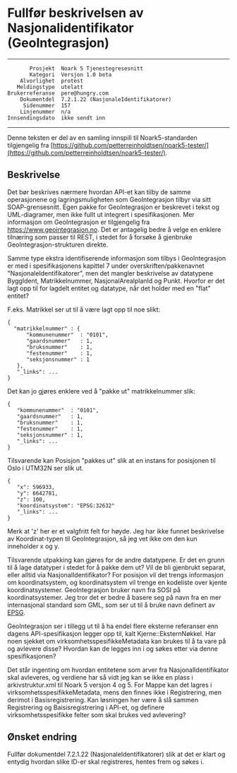Fullfør beskrivelsen av Nasjonalidentifikator (GeoIntegrasjon)
==============================================================

 ------------------  ---------------------------------
           Prosjekt  Noark 5 Tjenestegresesnitt
           Kategori  Versjon 1.0 beta
        Alvorlighet  protest
       Meldingstype  utelatt
    Brukerreferanse  pere@hungry.com
        Dokumentdel  7.2.1.22 (NasjonaleIdentifikatorer)
         Sidenummer  157
        Linjenummer  n/a
    Innsendingsdato  ikke sendt inn
 ------------------  ---------------------------------

Denne teksten er del av en samling innspill til Noark5-standarden
tilgjengelig fra
[https://github.com/petterreinholdtsen/noark5-tester/](https://github.com/petterreinholdtsen/noark5-tester/).

Beskrivelse
-----------

Det bør beskrives nærmere hvordan API-et kan tilby de samme
operasjonene og lagringsmuligheten som GeoIntegrasjon tilbyr via sitt
SOAP-grensesnitt.  Egen pakke for GeoIntegrasjon er beskrevet i tekst
og UML-diagramer, men ikke fullt ut integrert i spesifikasjonen.  Mer
informasjon om GeoIntegrasjon er tilgjengelig fra
https://www.geointegrasjon.no.  Det er antagelig bedre å velge en
enklere tilnæring som passer til REST, i stedet for å forsøke å
gjenbruke GeoIntegrasjon-strukturen direkte.

Samme type ekstra identifiserende informasjon som tilbys i
GeoIntegrasjon er med i spesifikasjonens kapittel 7 under
overskriften/pakkenavnet "NasjonaleIdentifikatorer", men det mangler
beskrivelse av datatypene ByggIdent, Matrikkelnummer,
NasjonalArealplanId og Punkt.  Hvorfor er det lagt opp til for lagdelt
entitet og datatype, når det holder med en "flat" entitet?

F.eks. Matrikkel ser ut til å være lagt opp til noe slikt:

```
{
  "matrikkelnummer" : {
      "kommunenummer"  : "0101",
      "gaardsnummer"   : 1,
      "bruksnummer"    : 1,
      "festenummer"    : 1,
      "seksjonsnummer" : 1
   },
   "_links": ...
}
```

Det kan jo gjøres enklere ved å "pakke ut" matrikkelnummer slik:

```
{
   "kommunenummer"  : "0101",
   "gaardsnummer"   : 1,
   "bruksnummer"    : 1,
   "festenummer"    : 1,
   "seksjonsnummer" : 1,
   "_links": ...
}
```

Tilsvarende kan Posisjon "pakkes ut" slik at en instans for posisjonen
til Oslo i UTM32N ser slik ut.


```
{
   "x": 596933,
   "y": 6642781,
   "z": 100,
   "koordinatsystem": "EPSG:32632"
   "_links": ...
}
```

Merk at 'z' her er et valgfritt felt for høyde.  Jeg har ikke funnet
beskrivelse av Koordinat-typen til GeoIntegrasjon, så jeg vet ikke om
den kun inneholder x og y.

Tilsvarende utpakking kan gjøres for de andre datatypene.  Er det en
grunn til å lage datatyper i stedet for å pakke dem ut?  Vil de bli
gjenbrukt separat, eller alltid via NasjonalIdentifikator?  For
posisjon vil det trengs informasjon om koordinatsystem, og
koordinatsystem vil trenge en kodeliste over kjente koordinatsystemer.
GeoIntegrasjon bruker navn fra SOSI på koordinatsystemer.  Jeg tror
det er bedre å basere seg på navn fra en mer internasjonal standard
som GML, som ser ut til å bruke navn definert av
[EPSG](http://www.epsg.org/).

GeoIntegrasjon ser i tillegg ut til å ha endel flere eksterne
referanser enn dagens API-spesifikasjon legger opp til, kalt
Kjerne::EksternNøkkel.  Har noen sjekket om
virksomhetsspesifikkeMetadata kan brukes til å ta vare på og avlevere
disse?  Hvordan kan de legges inn i og søkes etter via denne
spesifikasjonen?

Det står ingenting om hvordan entitetene som arver fra
NasjonalIdentifikator skal avleveres, og verdiene har så vidt jeg kan
se ikke en plass i arkivstruktur.xml til Noark 5 versjon 4 og 5.  For
Mappe kan det lagres i virksomhetsspesifikkeMetadata, mens den finnes
ikke i Registrering, men derimot i Basisregistrering.  Kan løsningen
her være å slå sammen Registrering og Baisisregistrering i API-et, og
definere virksomhetsspesifikke felter som skal brukes ved avlevering?


Ønsket endring
--------------

Fullfør dokumentdel 7.2.1.22 (NasjonaleIdentifikatorer) slik at det er
klart og entydig hvordan slike ID-er skal registreres, hentes frem og
søkes i.
